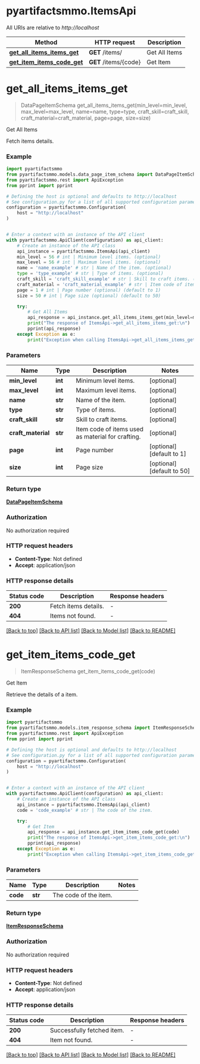 # pyartifactsmmo.ItemsApi

All URIs are relative to *http://localhost*

Method | HTTP request | Description
------------- | ------------- | -------------
[**get_all_items_items_get**](ItemsApi.md#get_all_items_items_get) | **GET** /items/ | Get All Items
[**get_item_items_code_get**](ItemsApi.md#get_item_items_code_get) | **GET** /items/{code} | Get Item


# **get_all_items_items_get**
> DataPageItemSchema get_all_items_items_get(min_level=min_level, max_level=max_level, name=name, type=type, craft_skill=craft_skill, craft_material=craft_material, page=page, size=size)

Get All Items

Fetch items details.

### Example


```python
import pyartifactsmmo
from pyartifactsmmo.models.data_page_item_schema import DataPageItemSchema
from pyartifactsmmo.rest import ApiException
from pprint import pprint

# Defining the host is optional and defaults to http://localhost
# See configuration.py for a list of all supported configuration parameters.
configuration = pyartifactsmmo.Configuration(
    host = "http://localhost"
)


# Enter a context with an instance of the API client
with pyartifactsmmo.ApiClient(configuration) as api_client:
    # Create an instance of the API class
    api_instance = pyartifactsmmo.ItemsApi(api_client)
    min_level = 56 # int | Minimum level items. (optional)
    max_level = 56 # int | Maximum level items. (optional)
    name = 'name_example' # str | Name of the item. (optional)
    type = 'type_example' # str | Type of items. (optional)
    craft_skill = 'craft_skill_example' # str | Skill to craft items. (optional)
    craft_material = 'craft_material_example' # str | Item code of items used as material for crafting. (optional)
    page = 1 # int | Page number (optional) (default to 1)
    size = 50 # int | Page size (optional) (default to 50)

    try:
        # Get All Items
        api_response = api_instance.get_all_items_items_get(min_level=min_level, max_level=max_level, name=name, type=type, craft_skill=craft_skill, craft_material=craft_material, page=page, size=size)
        print("The response of ItemsApi->get_all_items_items_get:\n")
        pprint(api_response)
    except Exception as e:
        print("Exception when calling ItemsApi->get_all_items_items_get: %s\n" % e)
```



### Parameters


Name | Type | Description  | Notes
------------- | ------------- | ------------- | -------------
 **min_level** | **int**| Minimum level items. | [optional] 
 **max_level** | **int**| Maximum level items. | [optional] 
 **name** | **str**| Name of the item. | [optional] 
 **type** | **str**| Type of items. | [optional] 
 **craft_skill** | **str**| Skill to craft items. | [optional] 
 **craft_material** | **str**| Item code of items used as material for crafting. | [optional] 
 **page** | **int**| Page number | [optional] [default to 1]
 **size** | **int**| Page size | [optional] [default to 50]

### Return type

[**DataPageItemSchema**](DataPageItemSchema.md)

### Authorization

No authorization required

### HTTP request headers

 - **Content-Type**: Not defined
 - **Accept**: application/json

### HTTP response details

| Status code | Description | Response headers |
|-------------|-------------|------------------|
**200** | Fetch items details. |  -  |
**404** | Items not found. |  -  |

[[Back to top]](#) [[Back to API list]](../README.md#documentation-for-api-endpoints) [[Back to Model list]](../README.md#documentation-for-models) [[Back to README]](../README.md)

# **get_item_items_code_get**
> ItemResponseSchema get_item_items_code_get(code)

Get Item

Retrieve the details of a item.

### Example


```python
import pyartifactsmmo
from pyartifactsmmo.models.item_response_schema import ItemResponseSchema
from pyartifactsmmo.rest import ApiException
from pprint import pprint

# Defining the host is optional and defaults to http://localhost
# See configuration.py for a list of all supported configuration parameters.
configuration = pyartifactsmmo.Configuration(
    host = "http://localhost"
)


# Enter a context with an instance of the API client
with pyartifactsmmo.ApiClient(configuration) as api_client:
    # Create an instance of the API class
    api_instance = pyartifactsmmo.ItemsApi(api_client)
    code = 'code_example' # str | The code of the item.

    try:
        # Get Item
        api_response = api_instance.get_item_items_code_get(code)
        print("The response of ItemsApi->get_item_items_code_get:\n")
        pprint(api_response)
    except Exception as e:
        print("Exception when calling ItemsApi->get_item_items_code_get: %s\n" % e)
```



### Parameters


Name | Type | Description  | Notes
------------- | ------------- | ------------- | -------------
 **code** | **str**| The code of the item. | 

### Return type

[**ItemResponseSchema**](ItemResponseSchema.md)

### Authorization

No authorization required

### HTTP request headers

 - **Content-Type**: Not defined
 - **Accept**: application/json

### HTTP response details

| Status code | Description | Response headers |
|-------------|-------------|------------------|
**200** | Successfully fetched item. |  -  |
**404** | Item not found. |  -  |

[[Back to top]](#) [[Back to API list]](../README.md#documentation-for-api-endpoints) [[Back to Model list]](../README.md#documentation-for-models) [[Back to README]](../README.md)

